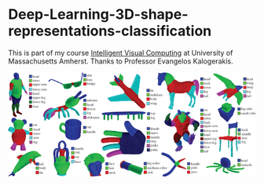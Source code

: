# Deep-Learning-3D-shape-representations-classification

This is part of my course [Intelligent Visual Computing](https://people.cs.umass.edu/~kalo/courses/visual_computing/index.html) at University of Massachusetts Amherst. Thanks to Professor Evangelos Kalogerakis.

![Intelligent Visual Computing](./imgs/logo.jpg)
